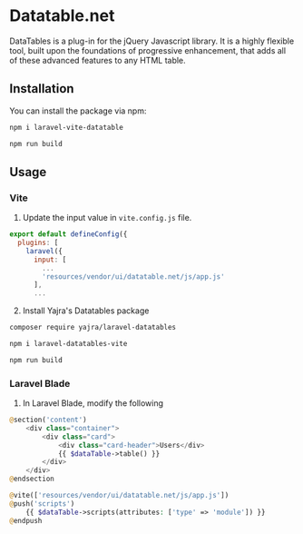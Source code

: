 # Datatable.net

DataTables is a plug-in for the jQuery Javascript library. It is a highly flexible tool, built upon the foundations of progressive enhancement, that adds all of these advanced features to any HTML table.

## Installation

You can install the package via npm:

```bash
npm i laravel-vite-datatable

npm run build
```

## Usage

### Vite

1. Update the input value in `vite.config.js` file.

```js
export default defineConfig({
  plugins: [
    laravel({
      input: [
        ...
        'resources/vendor/ui/datatable.net/js/app.js'
      ],
      ...
```

2. Install Yajra's Datatables package

```bash
composer require yajra/laravel-datatables

npm i laravel-datatables-vite

npm run build
```

### Laravel Blade

1. In Laravel Blade, modify the following

```php
@section('content')
    <div class="container">
        <div class="card">
            <div class="card-header">Users</div>
            {{ $dataTable->table() }}
        </div>
    </div>
@endsection

@vite(['resources/vendor/ui/datatable.net/js/app.js'])
@push('scripts')
    {{ $dataTable->scripts(attributes: ['type' => 'module']) }}
@endpush
```
